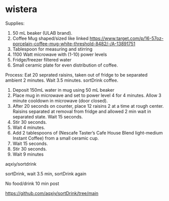 # wistera

Supplies: 
1. 50 mL beaker (ULAB brand).
2. Coffee Mug shaped/sized like linked
https://www.target.com/p/16-57oz-porcelain-coffee-mug-white-threshold-8482/-/A-13891751
3. Tablespoon for measuring and stirring
4. 1100 Watt microwave with (1-10) power levels
5. Fridge/freezer filtered water
6. Small ceramic plate for even distribution of coffee. 

Process:
Eat 20 seprated raisins, taken out of fridge to be separated ambient 2 minutes. Wait 3.5 minutes. sortDrink coffee. 

1. Deposit 150mL water in mug using 50 mL beaker
2. Place mug in microwave and set to power level 4 for 4 minutes. Allow 3 minute cooldown in microwave (door closed).
3. After 20 seconds on counter, place 12 raisins 2 at a time at rough center. Raisins separated at removal from fridge and allowed 2 min wait in separated state. Wait 15 seconds.
4. Stir 30 seconds.
5. Wait 4 minutes.
6. Add 2 tablespoons of (Nescafe Taster’s Cafe House Blend light-medium Instant Coffee) from a small ceramic cup.
7. Wait 15 seconds.
8. Stir 30 seconds.
9. Wait 9 minutes

aqxiy/sortdrink

sortDrink, wait 3.5 min, sortDrink again

No food/drink 10 min post

https://github.com/aqxiy/sortDrink/tree/main
